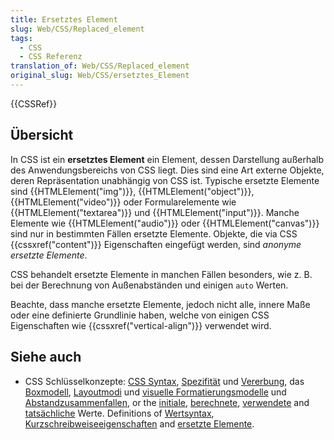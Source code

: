 ```yaml
---
title: Ersetztes Element
slug: Web/CSS/Replaced_element
tags:
  - CSS
  - CSS Referenz
translation_of: Web/CSS/Replaced_element
original_slug: Web/CSS/ersetztes_Element
---
```

{{CSSRef}}

## Übersicht

In CSS ist ein **ersetztes Element** ein Element, dessen Darstellung außerhalb des Anwendungsbereichs von CSS liegt. Dies sind eine Art externe Objekte, deren Repräsentation unabhängig von CSS ist. Typische ersetzte Elemente sind {{HTMLElement("img")}}, {{HTMLElement("object")}}, {{HTMLElement("video")}} oder Formularelemente wie {{HTMLElement("textarea")}} und {{HTMLElement("input")}}. Manche Elemente wie {{HTMLElement("audio")}} oder {{HTMLElement("canvas")}} sind nur in bestimmten Fällen ersetzte Elemente. Objekte, die via CSS {{cssxref("content")}} Eigenschaften eingefügt werden, sind _anonyme ersetzte Elemente_.

CSS behandelt ersetzte Elemente in manchen Fällen besonders, wie z. B. bei der Berechnung von Außenabständen und einigen `auto` Werten.

Beachte, dass manche ersetzte Elemente, jedoch nicht alle, innere Maße oder eine definierte Grundlinie haben, welche von einigen CSS Eigenschaften wie {{cssxref("vertical-align")}} verwendet wird.

## Siehe auch

- CSS Schlüsselkonzepte:
  [CSS Syntax](/de/docs/Web/CSS/Syntax "Syntax"),
  [Spezifität](/de/docs/Web/CSS/Spezifität "Spezifität") und
  [Vererbung](/de/docs/Web/CSS/Vererbung "Vererbung"),
  das [Boxmodell](/de/docs/Web/CSS/Boxmodell "Boxmodell"),
  [Layoutmodi](/de/docs/Web/CSS/Layoutmodi "CSS Layoutmodi") und
  [visuelle Formatierungsmodelle](/de/docs/Web/Guide/CSS/Visuelles_Formatierungsmodell "Visuelles Formatierungsmodell")
  und [Abstandzusammenfallen](/de/docs/Web/CSS/Boxmodell/Abstandzusammenfallen_meistern "Abstandzusammenfallen"),
  or the [initiale](/de/docs/Web/CSS/Initialwert "Initialwert"),
  [berechnete](/de/docs/Web/CSS/berechneter_Wert "berechneter Wert"),
  [verwendete](/de/docs/Web/CSS/verwendeter_Wert "verwendeter Wert")
  and [tatsächliche](/de/docs/Web/CSS/tatsächlicher_Wert "tatsächlicher Wert") Werte.
  Definitions of [Wertsyntax](/de/docs/Web/CSS/Wertdefinitionssyntax "Wertdefinitionssyntax"),
  [Kurzschreibweiseeigenschaften](/de/docs/Web/CSS/Kurzschreibweiseeigenschaften "Kurzschreibweiseeigenschaften")
  and [ersetzte Elemente](/de/docs/Web/CSS/ersetztes_Element "Ersetztes Element").

